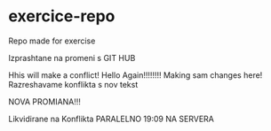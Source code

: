 # exercice-repo
Repo made for exercise

Izprashtane na promeni s GIT HUB

Hhis will make a conflict!
Hello Again!!!!!!!!
Making sam changes here!
Razreshavame konflikta s nov tekst

NOVA PROMIANA!!!

Likvidirane na Konflikta
PARALELNO 19:09 NA SERVERA



